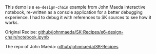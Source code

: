 This demo is a `e6-design-chain` example from John Maeda interactive notebook,
re-written as a console application for a better debugging experience.
I had to debug it with references to SK sources to see how it works.

Original Recipe:
[github/johnmaeda/SK-Recipes/e6-design-chain/notebook.ipynb](https://github.com/johnmaeda/SK-Recipes/blob/main/e6-design-chain/notebook.ipynb)

The repo of John Maeda:
[github/johnmaeda/SK-Recipes](https://github.com/johnmaeda/SK-Recipes)

